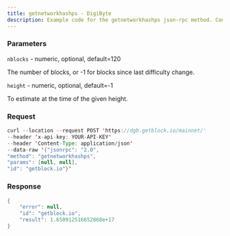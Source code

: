 ```yaml
---
title: getnetworkhashps - DigiByte
description: Example code for the getnetworkhashps json-rpc method. Сomplete guide on how to use getnetworkhashps json-rpc in GetBlock.io Web3 documentation.
---
```


### Parameters


`nblocks` - numeric, optional, default=120

The number of blocks, or -1 for blocks since last difficulty change.

`height` - numeric, optional, default=-1

To estimate at the time of the given height.

### Request

``` java
curl --location --request POST 'https://dgb.getblock.io/mainnet/' 
--header 'x-api-key: YOUR-API-KEY' 
--header 'Content-Type: application/json' 
--data-raw '{"jsonrpc": "2.0",
"method": "getnetworkhashps",
"params": [null, null],
"id": "getblock.io"}'
```

###  Response

``` java
{
    "error": null,
    "id": "getblock.io",
    "result": 1.650912516652868e+17
}
```

